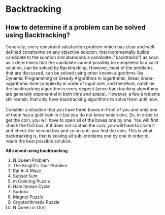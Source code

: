 # Backtracking

## How to determine if a problem can be solved using Backtracking?

Generally, every constraint satisfaction problem which has clear and well-defined constraints on any objective solution, that incrementally builds candidate to the solution and abandons a candidate (“backtracks”) as soon as it determines that the candidate cannot possibly be completed to a valid solution, can be solved by Backtracking. However, most of the problems that are discussed, can be solved using other known algorithms like Dynamic Programming or Greedy Algorithms in logarithmic, linear, linear-logarithmic time complexity in order of input size, and therefore, outshine the backtracking algorithm in every respect (since backtracking algorithms are generally exponential in both time and space). However, a few problems still remain, that only have backtracking algorithms to solve them until now. 
</br></br>
Consider a situation that you have three boxes in front of you and only one of them has a gold coin in it but you do not know which one. So, in order to get the coin, you will have to open all of the boxes one by one. You will first check the first box, if it does not contain the coin, you will have to close it and check the second box and so on until you find the coin. This is what backtracking is, that is solving all sub-problems one by one in order to reach the best possible solution.  

**All solved using backtracking**
1. N Queen Problem 
2. The Knight's Tour Problem 
3. Rat In A Maze
4. Subset Sum
5. m Coloring Puzzle
6. Hamiltonian Cycle
7. Sudoku
8. Magnet Puzzle
9. Cryptarithmetic Puzzle
10. N Queen in O(n)
